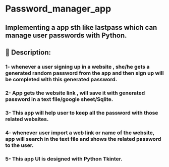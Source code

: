 # Password_manager_app
## Implementing a app sth like lastpass which can manage user passwords with Python.
## 📝 Description:
### 1- whenever a user signing up in a website , she/he gets a generated random password from the app and then sign up will be completed with this generated password. 
### 2- App gets the website link , will save it with generated password in a text file/google sheet/Sqlite.
### 3- This app will help user to keep all the password with those related websites.
### 4- whenever user import a web link or name of the website, app will search in the text file and shows the related password to the user.
### 5- This app UI is designed with Python Tkinter.
